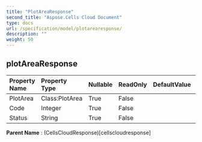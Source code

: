 ```yaml
---
title: "PlotAreaResponse"
second_title: "Aspose.Cells Cloud Document"
type: docs
url: /specification/model/plotarearesponse/
description: ""
weight: 50
---
```


## **plotAreaResponse**

 

| Property Name | Property Type | Nullable |  ReadOnly | DefaultValue | Description | 
| :- | :- | :- |:- |  :- | :- |
| PlotArea | Class:PlotArea | True |  False |  |  |  
| Code | Integer | True |  False |  |  |  
| Status | String | True |  False |  |  |  

**Parent Name** : (CellsCloudResponse)[cellscloudresponse]

